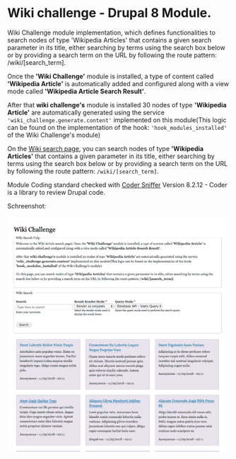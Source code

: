 # Wiki challenge - Drupal 8 Module.
Wiki Challenge module implementation, which defines functionalities to search nodes of type 'Wikipedia Articles' that contains a given search parameter in its title, either searching by terms using the search box below or by providing a search term on the URL by following the route pattern: /wiki/[search_term].

Once the **'Wiki Challenge'** module is installed, a type of content called **'Wikipedia Article'** is automatically added and configured along with a view mode called **'Wikipedia Article Search Result'**.

After that **wiki challenge's** module is installed 30 nodes of type **'Wikipedia Article'** are automatically generated using the service `'wiki_challenge.generate.content'` implemented on this module(This logic can be found on the implementation of the hook: `'hook_modules_installed'` of the Wiki Challenge's module)

On the [Wiki search page](/wiki), you can search nodes of type **'Wikipedia Articles'** that contains a given parameter in its title, either searching by terms using the search box below or by providing a search term on the URL by following the route pattern: `/wiki/[search_term]`.

Module Coding standard checked with [Coder Sniffer](https://www.drupal.org/project/coder) Version 8.2.12 - Coder is a library to review Drupal code.

Schreenshot:

![Wki challenge Search Page](screenshot/wiki-challenge.png)